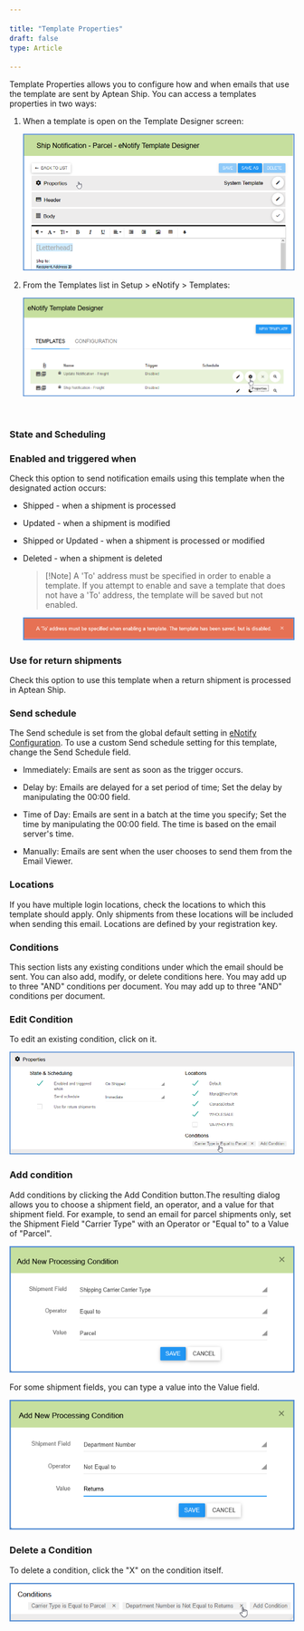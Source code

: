```yaml
---

title: "Template Properties"
draft: false
type: Article

---
```


Template Properties allows you to configure how and when emails that use the template are sent by Aptean Ship. You can access a templates properties in two ways:
 
1. When a template is open on the Template Designer screen:

    ![](assets/images/enotify-temp-designer5.png)

2. From the Templates list in Setup > eNotify > Templates:

    ![](assets/images/enotify-properties2.png)

 
### State and Scheduling

### Enabled and triggered when

Check this option to send notification emails using this template when the designated action occurs:

* Shipped - when a shipment is processed

* Updated - when a shipment is modified

* Shipped or Updated - when a shipment is processed or modified

* Deleted - when a shipment is deleted

    >[!Note] A 'To' address must be specified in order to enable a template. If you attempt to enable and save a template that does not have a 'To' address, the template will be saved but not enabled.

    ![](assets/images/disabled.png)

### Use for return shipments

Check this option to use this template when a return shipment is processed in Aptean Ship.

### Send schedule

The Send schedule is set from the global default setting in [eNotify Configuration](enotify-configuration.md). To use a custom Send schedule setting for this template, change the Send Schedule field.

* Immediately: Emails are sent as soon as the trigger occurs.

* Delay by: Emails are delayed for a set period of time; Set the delay by manipulating the 00:00 field.

* Time of Day: Emails are sent in a batch at the time you specify; Set the time by manipulating the 00:00 field. The time is based on the email server's time.

* Manually: Emails are sent when the user chooses to send them from the Email Viewer.

### Locations

If you have multiple login locations, check the locations to which this template should apply. Only shipments from these locations will be included when sending this email. Locations are defined by your registration key.

### Conditions

This section lists any existing conditions under which the email should be sent. You can also add, modify, or delete conditions here. You may add up to three "AND" conditions per document. You may add up to three "AND" conditions per document.

### Edit Condition

To edit an existing condition, click on it.

![](assets/images/enotify-properties3.png)

### Add condition

Add conditions by clicking the Add Condition button.The resulting dialog allows you to choose a shipment field, an operator, and a value for that shipment field. For example, to send an email for parcel shipments only, set the Shipment Field "Carrier Type" with an Operator or "Equal to" to a Value of "Parcel".


![](assets/images/enotify-properties4.png)

For some shipment fields, you can type a value into the Value field.

![](assets/images/enotify-properties5.png)

### Delete a Condition

To delete a condition, click the "X" on the condition itself.

![](assets/images/enotify-properties6.png)
